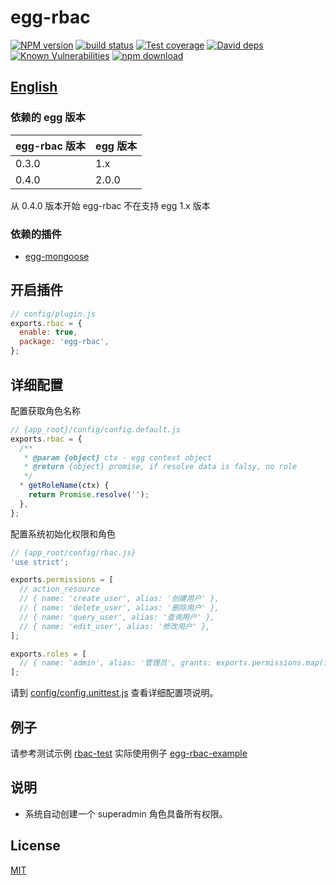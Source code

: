 # egg-rbac

[![NPM version][npm-image]][npm-url]
[![build status][travis-image]][travis-url]
[![Test coverage][codecov-image]][codecov-url]
[![David deps][david-image]][david-url]
[![Known Vulnerabilities][snyk-image]][snyk-url]
[![npm download][download-image]][download-url]

[npm-image]: https://img.shields.io/npm/v/egg-rbac.svg?style=flat-square
[npm-url]: https://npmjs.org/package/egg-rbac
[travis-image]: https://img.shields.io/travis/lidianhao123/egg-rbac.svg?style=flat-square
[travis-url]: https://travis-ci.org/lidianhao123/egg-rbac
[codecov-image]: https://img.shields.io/codecov/c/github/lidianhao123/egg-rbac.svg?style=flat-square
[codecov-url]: https://codecov.io/github/lidianhao123/egg-rbac?branch=master
[david-image]: https://img.shields.io/david/lidianhao123/egg-rbac.svg?style=flat-square
[david-url]: https://david-dm.org/lidianhao123/egg-rbac
[snyk-image]: https://snyk.io/test/npm/egg-rbac/badge.svg?style=flat-square
[snyk-url]: https://snyk.io/test/npm/egg-rbac
[download-image]: https://img.shields.io/npm/dm/egg-rbac.svg?style=flat-square
[download-url]: https://npmjs.org/package/egg-rbac

<!--
Description here.
-->

## [English](./README.md)

### 依赖的 egg 版本

egg-rbac 版本 | egg 版本
--- | ---
0.3.0 | 1.x
0.4.0 | 2.0.0

从 0.4.0 版本开始 egg-rbac 不在支持 egg 1.x 版本

### 依赖的插件
<!--

如果有依赖其它插件，请在这里特别说明。如

- security
- multipart

-->

- [egg-mongoose](https://github.com/eggjs/egg-mongoose)

## 开启插件

```js
// config/plugin.js
exports.rbac = {
  enable: true,
  package: 'egg-rbac',
};
```

## 详细配置

配置获取角色名称
```js
// {app_root}/config/config.default.js
exports.rbac = {
  /**
   * @param {object} ctx - egg context object
   * @return {object} promise, if resolve data is falsy, no role
   */
  * getRoleName(ctx) {
    return Promise.resolve('');
  },
};
```

配置系统初始化权限和角色
```js
// {app_root/config/rbac.js}
'use strict';

exports.permissions = [
  // action_resource
  // { name: 'create_user', alias: '创建用户' },
  // { name: 'delete_user', alias: '删除用户' },
  // { name: 'query_user', alias: '查询用户' },
  // { name: 'edit_user', alias: '修改用户' },
];

exports.roles = [
  // { name: 'admin', alias: '管理员', grants: exports.permissions.map(item => item.name) },
];
```

请到 [config/config.unittest.js](./test/fixtures/apps/rbac-test/config/config.unittest.js) 查看详细配置项说明。

## 例子

请参考测试示例 [rbac-test](./test/fixtures/apps/rbac-test/)
实际使用例子 [egg-rbac-example](https://github.com/lidianhao123/egg-rbac-example)

## 说明

- 系统自动创建一个 superadmin 角色具备所有权限。

## License

[MIT](LICENSE)
